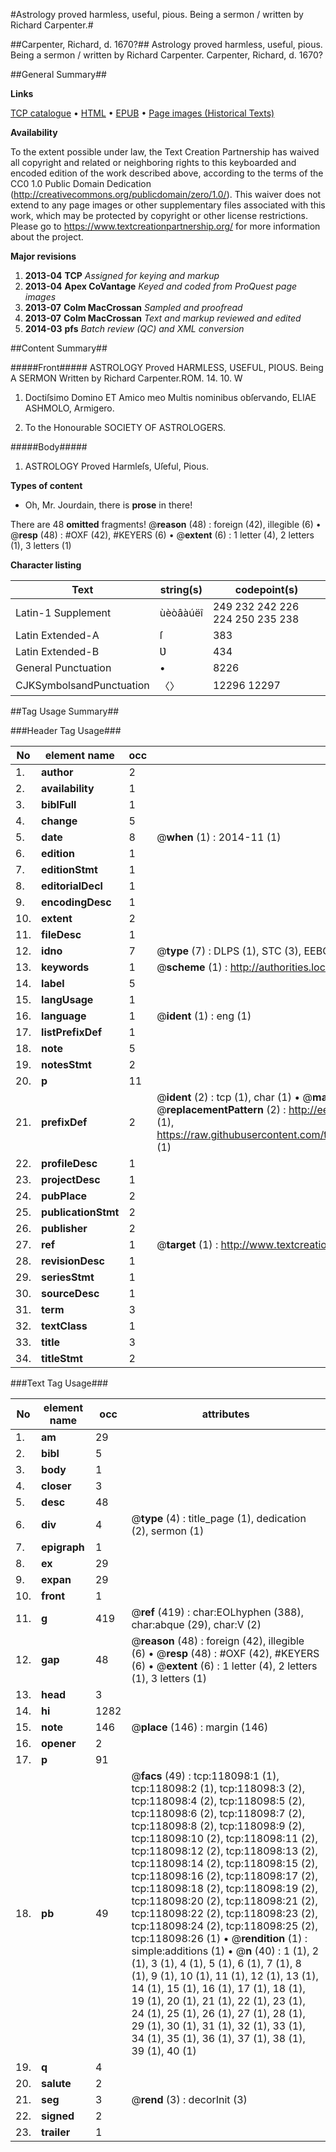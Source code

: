 #Astrology proved harmless, useful, pious. Being a sermon / written by Richard Carpenter.#

##Carpenter, Richard, d. 1670?##
Astrology proved harmless, useful, pious. Being a sermon / written by Richard Carpenter.
Carpenter, Richard, d. 1670?

##General Summary##

**Links**

[TCP catalogue](http://www.ota.ox.ac.uk/tcp/)  • 
[HTML](http://tei.it.ox.ac.uk/tcp/Texts-HTML/free/A80/A80515.html)  • 
[EPUB](http://tei.it.ox.ac.uk/tcp/Texts-EPUB/free/A80/A80515.epub) • 
[Page images (Historical Texts)](https://historicaltexts.jisc.ac.uk/eebo-99865847e)

**Availability**

To the extent possible under law, the Text Creation Partnership has waived all copyright and related or neighboring rights to this keyboarded and encoded edition of the work described above, according to the terms of the CC0 1.0 Public Domain Dedication (http://creativecommons.org/publicdomain/zero/1.0/). This waiver does not extend to any page images or other supplementary files associated with this work, which may be protected by copyright or other license restrictions. Please go to https://www.textcreationpartnership.org/ for more information about the project.

**Major revisions**

1. __2013-04__ __TCP__ *Assigned for keying and markup*
1. __2013-04__ __Apex CoVantage__ *Keyed and coded from ProQuest page images*
1. __2013-07__ __Colm MacCrossan__ *Sampled and proofread*
1. __2013-07__ __Colm MacCrossan__ *Text and markup reviewed and edited*
1. __2014-03__ __pfs__ *Batch review (QC) and XML conversion*

##Content Summary##

#####Front#####
ASTROLOGY Proved HARMLESS, USEFUL, PIOUS. Being A SERMON Written by Richard Carpenter.ROM. 14. 10. W
1. Doctiſsimo Domino ET Amico meo Multis nominibus obſervando, ELIAE ASHMOLO, Armigero.

1. To the Honourable SOCIETY OF ASTROLOGERS.

#####Body#####

1. ASTROLOGY Proved Harmleſs, Uſeful, Pious.

**Types of content**

  * Oh, Mr. Jourdain, there is **prose** in there!

There are 48 **omitted** fragments! 
 @__reason__ (48) : foreign (42), illegible (6)  •  @__resp__ (48) : #OXF (42), #KEYERS (6)  •  @__extent__ (6) : 1 letter (4), 2 letters (1), 3 letters (1)

**Character listing**


|Text|string(s)|codepoint(s)|
|---|---|---|
|Latin-1 Supplement|ùèòâàúëî|249 232 242 226 224 250 235 238|
|Latin Extended-A|ſ|383|
|Latin Extended-B|Ʋ|434|
|General Punctuation|•|8226|
|CJKSymbolsandPunctuation|〈〉|12296 12297|

##Tag Usage Summary##

###Header Tag Usage###

|No|element name|occ|attributes|
|---|---|---|---|
|1.|__author__|2||
|2.|__availability__|1||
|3.|__biblFull__|1||
|4.|__change__|5||
|5.|__date__|8| @__when__ (1) : 2014-11 (1)|
|6.|__edition__|1||
|7.|__editionStmt__|1||
|8.|__editorialDecl__|1||
|9.|__encodingDesc__|1||
|10.|__extent__|2||
|11.|__fileDesc__|1||
|12.|__idno__|7| @__type__ (7) : DLPS (1), STC (3), EEBO-CITATION (1), PROQUEST (1), VID (1)|
|13.|__keywords__|1| @__scheme__ (1) : http://authorities.loc.gov/ (1)|
|14.|__label__|5||
|15.|__langUsage__|1||
|16.|__language__|1| @__ident__ (1) : eng (1)|
|17.|__listPrefixDef__|1||
|18.|__note__|5||
|19.|__notesStmt__|2||
|20.|__p__|11||
|21.|__prefixDef__|2| @__ident__ (2) : tcp (1), char (1)  •  @__matchPattern__ (2) : ([0-9\-]+):([0-9IVX]+) (1), (.+) (1)  •  @__replacementPattern__ (2) : http://eebo.chadwyck.com/downloadtiff?vid=$1&page=$2 (1), https://raw.githubusercontent.com/textcreationpartnership/Texts/master/tcpchars.xml#$1 (1)|
|22.|__profileDesc__|1||
|23.|__projectDesc__|1||
|24.|__pubPlace__|2||
|25.|__publicationStmt__|2||
|26.|__publisher__|2||
|27.|__ref__|1| @__target__ (1) : http://www.textcreationpartnership.org/docs/. (1)|
|28.|__revisionDesc__|1||
|29.|__seriesStmt__|1||
|30.|__sourceDesc__|1||
|31.|__term__|3||
|32.|__textClass__|1||
|33.|__title__|3||
|34.|__titleStmt__|2||


###Text Tag Usage###

|No|element name|occ|attributes|
|---|---|---|---|
|1.|__am__|29||
|2.|__bibl__|5||
|3.|__body__|1||
|4.|__closer__|3||
|5.|__desc__|48||
|6.|__div__|4| @__type__ (4) : title_page (1), dedication (2), sermon (1)|
|7.|__epigraph__|1||
|8.|__ex__|29||
|9.|__expan__|29||
|10.|__front__|1||
|11.|__g__|419| @__ref__ (419) : char:EOLhyphen (388), char:abque (29), char:V (2)|
|12.|__gap__|48| @__reason__ (48) : foreign (42), illegible (6)  •  @__resp__ (48) : #OXF (42), #KEYERS (6)  •  @__extent__ (6) : 1 letter (4), 2 letters (1), 3 letters (1)|
|13.|__head__|3||
|14.|__hi__|1282||
|15.|__note__|146| @__place__ (146) : margin (146)|
|16.|__opener__|2||
|17.|__p__|91||
|18.|__pb__|49| @__facs__ (49) : tcp:118098:1 (1), tcp:118098:2 (1), tcp:118098:3 (2), tcp:118098:4 (2), tcp:118098:5 (2), tcp:118098:6 (2), tcp:118098:7 (2), tcp:118098:8 (2), tcp:118098:9 (2), tcp:118098:10 (2), tcp:118098:11 (2), tcp:118098:12 (2), tcp:118098:13 (2), tcp:118098:14 (2), tcp:118098:15 (2), tcp:118098:16 (2), tcp:118098:17 (2), tcp:118098:18 (2), tcp:118098:19 (2), tcp:118098:20 (2), tcp:118098:21 (2), tcp:118098:22 (2), tcp:118098:23 (2), tcp:118098:24 (2), tcp:118098:25 (2), tcp:118098:26 (1)  •  @__rendition__ (1) : simple:additions (1)  •  @__n__ (40) : 1 (1), 2 (1), 3 (1), 4 (1), 5 (1), 6 (1), 7 (1), 8 (1), 9 (1), 10 (1), 11 (1), 12 (1), 13 (1), 14 (1), 15 (1), 16 (1), 17 (1), 18 (1), 19 (1), 20 (1), 21 (1), 22 (1), 23 (1), 24 (1), 25 (1), 26 (1), 27 (1), 28 (1), 29 (1), 30 (1), 31 (1), 32 (1), 33 (1), 34 (1), 35 (1), 36 (1), 37 (1), 38 (1), 39 (1), 40 (1)|
|19.|__q__|4||
|20.|__salute__|2||
|21.|__seg__|3| @__rend__ (3) : decorInit (3)|
|22.|__signed__|2||
|23.|__trailer__|1||

